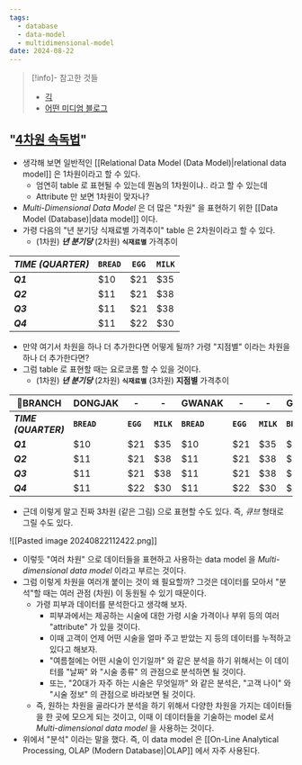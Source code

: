 ```yaml
---
tags:
  - database
  - data-model
  - multidimensional-model
date: 2024-08-22
---
```

> [!info]- 참고한 것들
> - [긱](https://www.geeksforgeeks.org/multidimensional-data-model/)
> - [어떤 미디엄 블로그](https://medium.com/@parklaus1078/olap-302f30c0d0c5)

## "[4차원 속독법](https://www.4dsrs.com/)"

- 생각해 보면 일반적인 [[Relational Data Model (Data Model)|relational data model]] 은 1차원이라고 할 수 있다.
	- 엄연히 table 로 표현될 수 있는데 뭔놈의 1차원이냐.. 라고 할 수 있는데
	- Attribute 만 보면 1차원이 맞자나?
- *Multi-Dimensional Data Model* 은 더 많은 "차원" 을 표현하기 위한 [[Data Model (Database)|data model]] 이다.
- 가령 다음의 "년 분기당 식재료별 가격추이" table 은 2차원이라고 할 수 있다.
	- (1차원) ***년 분기당*** (2차원) **`식재료별`** 가격추이

| *TIME (QUARTER)* | `BREAD` | `EGG` | `MILK` |
| ---------------- | ------- | ----- | ------ |
| ***Q1***         | $10     | $21   | $35    |
| ***Q2***         | $11     | $21   | $38    |
| ***Q3***         | $11     | $21   | $38    |
| ***Q4***         | $11     | $22   | $30    |

- 만약 여기서 차원을 하나 더 추가한다면 어떻게 될까? 가령 "지점별" 이라는 차원을 하나 더 추가한다면?
- 그럼 table 로 표현할 때는 요로코롬 할 수 있을 것이다.
	- (1차원) ***년 분기당*** (2차원) **`식재료별`** (3차원) **지점별** 가격추이

| BRANCH              | DONGJAK     | -         | -          | GWANAK      | -         | -          | GANGNAM     | -         | -          |
| -------------------- | ----------- | --------- | ---------- | ----------- | --------- | ---------- | ----------- | --------- | ---------- |
| ***TIME (QUARTER)*** | **`BREAD`** | **`EGG`** | **`MILK`** | **`BREAD`** | **`EGG`** | **`MILK`** | **`BREAD`** | **`EGG`** | **`MILK`** |
| ***Q1***                 | $10         | $21       | $35        | $10         | $21       | $35        | $10         | $21       | $35        |
| ***Q2***                 | $11         | $21       | $38        | $11         | $21       | $38        | $11         | $21       | $38        |
| ***Q3***                 | $11         | $21       | $38        | $11         | $21       | $38        | $11         | $21       | $38        |
| ***Q4***                 | $11         | $22       | $30        | $11         | $22       | $30        | $11         | $22       | $30        |

- 근데 이렇게 말고 진짜 3차원 (같은 그림) 으로 표현할 수도 있다. 즉, *큐브* 형태로 그릴 수도 있다.

![[Pasted image 20240822112422.png]]

- 이렇듯 "여러 차원" 으로 데이터들을 표현하고 사용하는 data model 을 *Multi-dimensional data model* 이라고 부르는 것이다.
- 그럼 이렇게 차원을 여러개 붙이는 것이 왜 필요할까? 그것은 데이터를 모아서 "분석"할 때는 여러 관점 (차원) 이 동원될 수 있기 때문이다.
	- 가령 피부과 데이터를 분석한다고 생각해 보자.
		- 피부과에서는 제공하는 시술에 대한 가령 시술 가격이나 부위 등의 여러 "attribute" 가 있을 것이다.
		- 이때 고객이 언제 어떤 시술을 얼마 주고 받았는 지 등의 데이터를 누적하고 있다고 해보자.
		- "여름철에는 어떤 시술이 인기일까" 와 같은 분석을 하기 위해서는 이 데이터를 "날짜" 와 "시술 종류" 의 관점으로 분석하면 될 것이다.
		- 또는, "20대가 자주 하는 시술은 무엇일까" 와 같은 분석은, "고객 나이" 와 "시술 정보" 의 관점으로 바라보면 될 것이다.
	- 즉, 원하는 차원을 골라다가 분석을 하기 위해서 다양한 차원을 가지는 데이터들을 한 곳에 모으게 되는 것이고, 이때 이 데이터들을 기술하는 model 로서 *Multi-dimensional data model* 을 사용하는 것이다.
- 위에서 "분석" 이라는 말을 했다. 즉, 이 data model 은 [[On-Line Analytical Processing, OLAP (Modern Database)|OLAP]] 에서 자주 사용된다.
